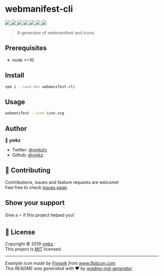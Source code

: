 <div>
  <h1>webmanifest-cli</h1>
</div>

<p>
  <a
    href="https://npmjs.com/package/webmanifest-cli"
    target="_blank"
    rel="noopener noreferrer"
  >
    <img src="https://flat.badgen.net/npm/v/webmanifest-cli?icon=npm" />
  </a>
  <a
    href="https://npmjs.com/package/webmanifest-cli"
    target="_blank"
    rel="noopener noreferrer"
  >
    <img src="https://flat.badgen.net/npm/types/webmanifest-cli?icon=npm" />
  </a>
  <a
    href="https://github.com/ymkz/webmanifest-cli"
    target="_blank"
    rel="noopener noreferrer"
  >
    <img src="https://flat.badgen.net/github/checks/ymkz/webmanifest-cli?icon=github" />
  </a>
  <a
    href="https://app.dependabot.com/accounts/ymkz/repos/214224516"
    target="_blank"
    rel="noopener noreferrer"
  >
    <img src="https://flat.badgen.net/dependabot/ymkz/webmanifest-cli?icon=dependabot" />
  </a>
  <a
    href="https://libraries.io/npm/webmanifest-cli"
    target="_blank"
    rel="noopener noreferrer"
  >
    <img src="https://img.shields.io/librariesio/release/npm/webmanifest-cli?style=flat-square" />
  </a>
  <a
    href="https://prettier.io"
    target="_blank"
    rel="noopener noreferrer"
  >
    <img src="https://flat.badgen.net/badge/formatter/prettier/ff69b4" />
  </a>
  <a
    href="https://twitter.com/ymkzly"
    target="_blank"
    rel="noopener noreferrer"
  >
    <img src="https://flat.badgen.net/twitter/follow/ymkzly?icon=twitter" />
  </a>
</p>

> A generator of webmanifest and icons

## Prerequisites

- node >=10

## Install

```sh
npm i --save-dev webmanifest-cli
```

## Usage

```sh
webmanifest --icon icon.svg
```

## Author

👤 **ymkz**

- Twitter: [@ymkzly](https://twitter.com/ymkzly)
- Github: [@ymkz](https://github.com/ymkz)

## 🤝 Contributing

Contributions, issues and feature requests are welcome!<br />Feel free to check [issues page](https://github.com/ymkz/webmanifest-cli/issues).

## Show your support

Give a ⭐️ if this project helped you!

## 📝 License

Copyright © 2019 [ymkz](https://github.com/ymkz).<br />
This project is [MIT](https://github.com/ymkz/webmanifest-cli/blob/master/LICENSE) licensed.

---

_Example icon made by [Freepik](https://www.flaticon.com/authors/freepik) from www.flaticon.com_  
_This README was generated with ❤️ by [readme-md-generator](https://github.com/kefranabg/readme-md-generator)_
